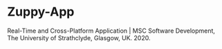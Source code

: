 # Zuppy-App
Real-Time and Cross-Platform Application | MSC Software Development, The University of Strathclyde, Glasgow, UK. 2020.

